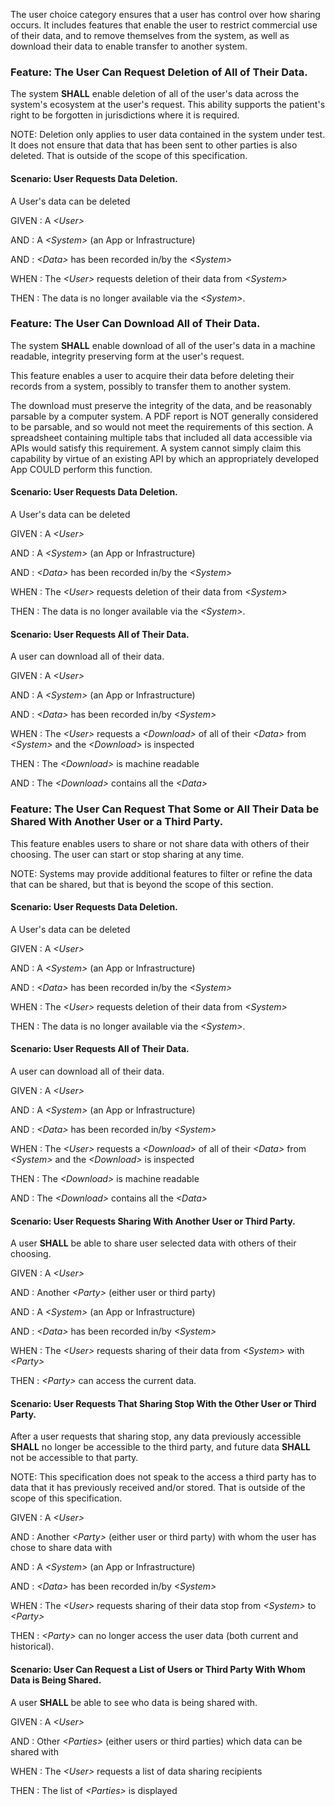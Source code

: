 The user choice category ensures that a user has control over how sharing occurs.
It includes features that enable the user to restrict commercial use of their data,
and to remove themselves from the system, as well as download their data to enable transfer
to another system.
### <span class='glyphicon text-success glyphicon-phone'/> <span class='glyphicon text-success glyphicon-cloud'/> <a name='forget_me'>Feature: The User Can Request Deletion of All of Their Data.</a>

The system **SHALL** enable deletion of all of the user's data across the system's ecosystem
at the user's request. This ability supports the patient's right to be forgotten in jurisdictions
where it is required.

NOTE: Deletion only applies to user data contained in the system under test.
It does not ensure that data that has been sent to other parties is also deleted. That is
outside of the scope of this specification.


#### <a name='user-requests-data-deletion.'>Scenario: User Requests Data Deletion.</a>

A User's data can be deleted

GIVEN
: A <i>&lt;User&gt;</i>

   AND
   : A <i>&lt;System&gt;</i> (an App or Infrastructure)

   AND
   : <i>&lt;Data&gt;</i> has been recorded in/by the <i>&lt;System&gt;</i>

WHEN
: The <i>&lt;User&gt;</i> requests deletion of their data from <i>&lt;System&gt;</i>

THEN
: The data is no longer available via the <i>&lt;System&gt;</i>.


### <span class='glyphicon text-success glyphicon-phone'/> <span class='glyphicon text-success glyphicon-cloud'/> <a name='download_all'>Feature: The User Can Download All of Their Data.</a>

The system **SHALL** enable download of all of the user's data in a machine readable, integrity
preserving form at the user's request.

This feature enables a user to acquire their data before deleting their records from a system, possibly to transfer
them to another system.

The download must preserve the integrity of the data, and be reasonably parsable by a computer system.
A PDF report is NOT generally considered to be parsable, and so would not meet the requirements of this
section. A spreadsheet containing multiple tabs that included all data accessible via APIs would
satisfy this requirement.  A system cannot simply claim this capability by virtue of an existing
API by which an appropriately developed App COULD perform this function.


#### <a name='user-requests-data-deletion.'>Scenario: User Requests Data Deletion.</a>

A User's data can be deleted

GIVEN
: A <i>&lt;User&gt;</i>

   AND
   : A <i>&lt;System&gt;</i> (an App or Infrastructure)

   AND
   : <i>&lt;Data&gt;</i> has been recorded in/by the <i>&lt;System&gt;</i>

WHEN
: The <i>&lt;User&gt;</i> requests deletion of their data from <i>&lt;System&gt;</i>

THEN
: The data is no longer available via the <i>&lt;System&gt;</i>.


#### <a name='user-requests-all-of-their-data.'>Scenario: User Requests All of Their Data.</a>

A user can download all of their data.

GIVEN
: A <i>&lt;User&gt;</i>

   AND
   : A <i>&lt;System&gt;</i> (an App or Infrastructure)

   AND
   : <i>&lt;Data&gt;</i> has been recorded in/by <i>&lt;System&gt;</i>

WHEN
: The <i>&lt;User&gt;</i> requests a <i>&lt;Download&gt;</i> of all of their <i>&lt;Data&gt;</i> from <i>&lt;System&gt;</i> and the <i>&lt;Download&gt;</i> is inspected

THEN
: The <i>&lt;Download&gt;</i> is machine readable

   AND
   : The <i>&lt;Download&gt;</i> contains all the <i>&lt;Data&gt;</i>


### <span class='glyphicon text-success glyphicon-phone'/> <span class='glyphicon text-success glyphicon-cloud'/> <a name='share_with_others'>Feature: The User Can Request That Some or All Their Data be Shared With Another User or a Third Party.</a>

This feature enables users to share or not share data with others of their choosing.  The user can
start or stop sharing at any time.

NOTE: Systems may provide additional features to filter or refine the data that can be shared, but that
is beyond the scope of this section.


#### <a name='user-requests-data-deletion.'>Scenario: User Requests Data Deletion.</a>

A User's data can be deleted

GIVEN
: A <i>&lt;User&gt;</i>

   AND
   : A <i>&lt;System&gt;</i> (an App or Infrastructure)

   AND
   : <i>&lt;Data&gt;</i> has been recorded in/by the <i>&lt;System&gt;</i>

WHEN
: The <i>&lt;User&gt;</i> requests deletion of their data from <i>&lt;System&gt;</i>

THEN
: The data is no longer available via the <i>&lt;System&gt;</i>.


#### <a name='user-requests-all-of-their-data.'>Scenario: User Requests All of Their Data.</a>

A user can download all of their data.

GIVEN
: A <i>&lt;User&gt;</i>

   AND
   : A <i>&lt;System&gt;</i> (an App or Infrastructure)

   AND
   : <i>&lt;Data&gt;</i> has been recorded in/by <i>&lt;System&gt;</i>

WHEN
: The <i>&lt;User&gt;</i> requests a <i>&lt;Download&gt;</i> of all of their <i>&lt;Data&gt;</i> from <i>&lt;System&gt;</i> and the <i>&lt;Download&gt;</i> is inspected

THEN
: The <i>&lt;Download&gt;</i> is machine readable

   AND
   : The <i>&lt;Download&gt;</i> contains all the <i>&lt;Data&gt;</i>


#### <span class='glyphicon text-success glyphicon-phone'/> <span class='glyphicon text-success glyphicon-cloud'/> <a name='user-requests-sharing-with-another-user-or-third-party.'>Scenario: User Requests Sharing With Another User or Third Party.</a>

A user **SHALL** be able to share user selected data with others of their choosing.

GIVEN
: A <i>&lt;User&gt;</i>

   AND
   : Another <i>&lt;Party&gt;</i> (either user or third party)

   AND
   : A <i>&lt;System&gt;</i> (an App or Infrastructure)

   AND
   : <i>&lt;Data&gt;</i> has been recorded in/by <i>&lt;System&gt;</i>

WHEN
: The <i>&lt;User&gt;</i> requests sharing of their data from <i>&lt;System&gt;</i> with <i>&lt;Party&gt;</i>

THEN
: <i>&lt;Party&gt;</i> can access the current data.


#### <span class='glyphicon text-success glyphicon-phone'/> <span class='glyphicon text-success glyphicon-cloud'/> <a name='user-requests-that-sharing-stop-with-the-other-user-or-third-party.'>Scenario: User Requests That Sharing Stop With the Other User or Third Party.</a>

After a user requests that sharing stop, any data previously accessible **SHALL** no longer be
accessible to the third party, and future data **SHALL** not be accessible to that party.

NOTE: This specification does not speak to the access a third party has to data that it
has previously received and/or stored. That is outside of the scope of this specification.

GIVEN
: A <i>&lt;User&gt;</i>

   AND
   : Another <i>&lt;Party&gt;</i> (either user or third party) with whom the user has chose to share data with

   AND
   : A <i>&lt;System&gt;</i> (an App or Infrastructure)

   AND
   : <i>&lt;Data&gt;</i> has been recorded in/by <i>&lt;System&gt;</i>

WHEN
: The <i>&lt;User&gt;</i> requests sharing of their data stop from <i>&lt;System&gt;</i> to <i>&lt;Party&gt;</i>

THEN
: <i>&lt;Party&gt;</i> can no longer access the user data (both current and historical).


#### <span class='glyphicon text-success glyphicon-phone'/> <span class='glyphicon text-success glyphicon-cloud'/> <a name='user-can-request-a-list-of-users-or-third-party-with-whom-data-is-being-shared.'>Scenario: User Can Request a List of Users or Third Party With Whom Data is Being Shared.</a>

A user **SHALL** be able to see who data is being shared with.

GIVEN
: A <i>&lt;User&gt;</i>

   AND
   : Other <i>&lt;Parties&gt;</i> (either users or third parties) which data can be shared with

WHEN
: The <i>&lt;User&gt;</i> requests a list of data sharing recipients

THEN
: The list of <i>&lt;Parties&gt;</i> is displayed

